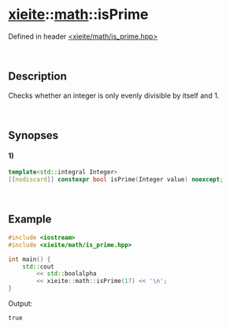 # [xieite](../../xieite.md)\:\:[math](../../math.md)\:\:isPrime
Defined in header [<xieite/math/is_prime.hpp>](../../../include/xieite/math/is_prime.hpp)

&nbsp;

## Description
Checks whether an integer is only evenly divisible by itself and 1.

&nbsp;

## Synopses
#### 1)
```cpp
template<std::integral Integer>
[[nodiscard]] constexpr bool isPrime(Integer value) noexcept;
```

&nbsp;

## Example
```cpp
#include <iostream>
#include <xieite/math/is_prime.hpp>

int main() {
    std::cout
        << std::boolalpha
        << xieite::math::isPrime(17) << '\n';
}
```
Output:
```
true
```
